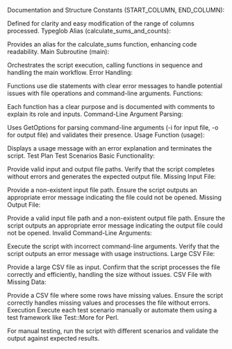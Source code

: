 Documentation and Structure
Constants (START_COLUMN, END_COLUMN):

Defined for clarity and easy modification of the range of columns processed.
Typeglob Alias (calculate_sums_and_counts):

Provides an alias for the calculate_sums function, enhancing code readability.
Main Subroutine (main):

Orchestrates the script execution, calling functions in sequence and handling the main workflow.
Error Handling:

Functions use die statements with clear error messages to handle potential issues with file operations and command-line arguments.
Functions:

Each function has a clear purpose and is documented with comments to explain its role and inputs.
Command-Line Argument Parsing:

Uses GetOptions for parsing command-line arguments (-i for input file, -o for output file) and validates their presence.
Usage Function (usage):

Displays a usage message with an error explanation and terminates the script.
Test Plan
Test Scenarios
Basic Functionality:

Provide valid input and output file paths.
Verify that the script completes without errors and generates the expected output file.
Missing Input File:

Provide a non-existent input file path.
Ensure the script outputs an appropriate error message indicating the file could not be opened.
Missing Output File:

Provide a valid input file path and a non-existent output file path.
Ensure the script outputs an appropriate error message indicating the output file could not be opened.
Invalid Command-Line Arguments:

Execute the script with incorrect command-line arguments.
Verify that the script outputs an error message with usage instructions.
Large CSV File:

Provide a large CSV file as input.
Confirm that the script processes the file correctly and efficiently, handling the size without issues.
CSV File with Missing Data:

Provide a CSV file where some rows have missing values.
Ensure the script correctly handles missing values and processes the file without errors.
Execution
Execute each test scenario manually or automate them using a test framework like Test::More for Perl.

For manual testing, run the script with different scenarios and validate the output against expected results.
